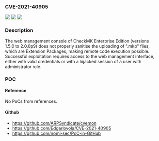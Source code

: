 ### [CVE-2021-40905](https://cve.mitre.org/cgi-bin/cvename.cgi?name=CVE-2021-40905)
![](https://img.shields.io/static/v1?label=Product&message=n%2Fa&color=blue)
![](https://img.shields.io/static/v1?label=Version&message=n%2Fa&color=blue)
![](https://img.shields.io/static/v1?label=Vulnerability&message=n%2Fa&color=brighgreen)

### Description

The web management console of CheckMK Enterprise Edition (versions 1.5.0 to 2.0.0p9) does not properly sanitise the uploading of ".mkp" files, which are Extension Packages, making remote code execution possible. Successful exploitation requires access to the web management interface, either with valid credentials or with a hijacked session of a user with administrator role.

### POC

#### Reference
No PoCs from references.

#### Github
- https://github.com/ARPSyndicate/cvemon
- https://github.com/Edgarloyola/CVE-2021-40905
- https://github.com/nomi-sec/PoC-in-GitHub

